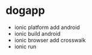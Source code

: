# dogapp

- ionic platform add android
- ionic build android
- ionic browser add crosswalk
- ionic run

